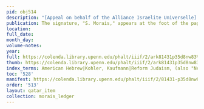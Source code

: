 ```yaml
---
pid: obj514
description: "[Appeal on behalf of the Alliance Israelite Universelle]."
publication: The signature, "S. Morais," appears at the foot of the page
location:
full_date:
month_day:
volume-notes:
year:
full: https://colenda.library.upenn.edu/phalt/iiif/2/ark81431p35d8nw83%2FSHA256E-s6444030--09ac507d6f2207ed417ccd43ede5db87f3fe326d8e4b98fefa5f01d727a2c73c.jpeg/full/3500,/0/default.jpg
thumb: https://colenda.library.upenn.edu/phalt/iiif/2/ark81431p35d8nw83%2FSHA256E-s6444030--09ac507d6f2207ed417ccd43ede5db87f3fe326d8e4b98fefa5f01d727a2c73c.jpeg/full/!200,200/0/default.jpg
index_terms: American Hebrew|Kohler, Kaufmann|Reform Judaism, (also "Neology"/"Gentilism")
toc: '528'
manifest: https://colenda.library.upenn.edu/phalt/iiif/2/81431-p35d8nw83/manifest
order: '513'
layout: qatar_item
collection: morais_ledger
---
```


